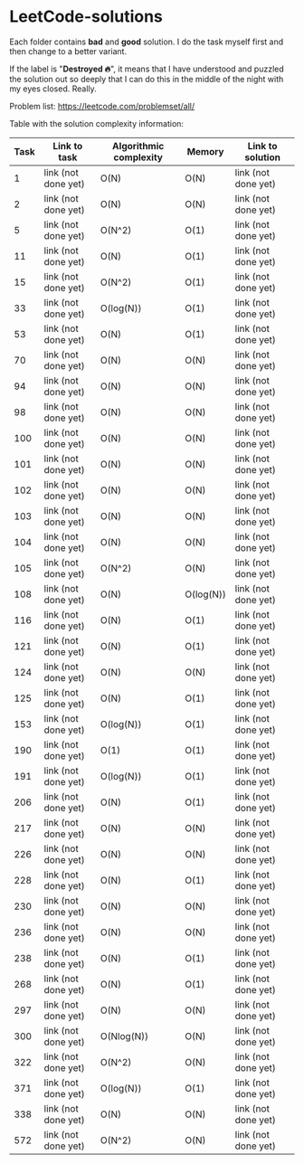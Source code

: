 # LeetCode-solutions

Each folder contains **bad** and **good** solution. I do the task myself first and then change to a better variant.

If the label is "**Destroyed 🔥**", it means that I have understood and puzzled the solution out so deeply that I can do this in the middle of the night with my eyes closed. Really.

Problem list: https://leetcode.com/problemset/all/

Table with the solution complexity information:

| Task |     Link to task     | Algorithmic complexity |    Memory    |   Link to solution   |
| ---- | -------------------- | ---------------------- | ------------ | -------------------- |
| 1    | link (not done yet)  | O(N)                   | O(N)         | link (not done yet)  |
| 2    | link (not done yet)  | O(N)                   | O(N)         | link (not done yet)  |
| 5    | link (not done yet)  | O(N^2)                 | O(1)         | link (not done yet)  |
| 11   | link (not done yet)  | O(N)                   | O(1)         | link (not done yet)  |
| 15   | link (not done yet)  | O(N^2)                 | O(1)         | link (not done yet)  |
| 33   | link (not done yet)  | O(log(N))              | O(1)         | link (not done yet)  |
| 53   | link (not done yet)  | O(N)                   | O(1)         | link (not done yet)  |
| 70   | link (not done yet)  | O(N)                   | O(N)         | link (not done yet)  |
| 94   | link (not done yet)  | O(N)                   | O(N)         | link (not done yet)  |
| 98   | link (not done yet)  | O(N)                   | O(N)         | link (not done yet)  |
| 100  | link (not done yet)  | O(N)                   | O(N)         | link (not done yet)  |
| 101  | link (not done yet)  | O(N)                   | O(N)         | link (not done yet)  |
| 102  | link (not done yet)  | O(N)                   | O(N)         | link (not done yet)  |
| 103  | link (not done yet)  | O(N)                   | O(N)         | link (not done yet)  |
| 104  | link (not done yet)  | O(N)                   | O(N)         | link (not done yet)  |
| 105  | link (not done yet)  | O(N^2)                 | O(N)         | link (not done yet)  |
| 108  | link (not done yet)  | O(N)                   | O(log(N))    | link (not done yet)  |
| 116  | link (not done yet)  | O(N)                   | O(1)         | link (not done yet)  |
| 121  | link (not done yet)  | O(N)                   | O(1)         | link (not done yet)  |
| 124  | link (not done yet)  | O(N)                   | O(N)         | link (not done yet)  |
| 125  | link (not done yet)  | O(N)                   | O(1)         | link (not done yet)  |
| 153  | link (not done yet)  | O(log(N))              | O(1)         | link (not done yet)  |
| 190  | link (not done yet)  | O(1)                   | O(1)         | link (not done yet)  |
| 191  | link (not done yet)  | O(log(N))              | O(1)         | link (not done yet)  |
| 206  | link (not done yet)  | O(N)                   | O(1)         | link (not done yet)  |
| 217  | link (not done yet)  | O(N)                   | O(N)         | link (not done yet)  |
| 226  | link (not done yet)  | O(N)                   | O(N)         | link (not done yet)  |
| 228  | link (not done yet)  | O(N)                   | O(1)         | link (not done yet)  |
| 230  | link (not done yet)  | O(N)                   | O(N)         | link (not done yet)  |
| 236  | link (not done yet)  | O(N)                   | O(N)         | link (not done yet)  |
| 238  | link (not done yet)  | O(N)                   | O(1)         | link (not done yet)  |
| 268  | link (not done yet)  | O(N)                   | O(1)         | link (not done yet)  |
| 297  | link (not done yet)  | O(N)                   | O(N)         | link (not done yet)  |
| 300  | link (not done yet)  | O(Nlog(N))             | O(N)         | link (not done yet)  |
| 322  | link (not done yet)  | O(N^2)                 | O(N)         | link (not done yet)  |
| 371  | link (not done yet)  | O(log(N))              | O(1)         | link (not done yet)  |
| 338  | link (not done yet)  | O(N)                   | O(N)         | link (not done yet)  |
| 572  | link (not done yet)  | O(N^2)                 | O(N)         | link (not done yet)  |
